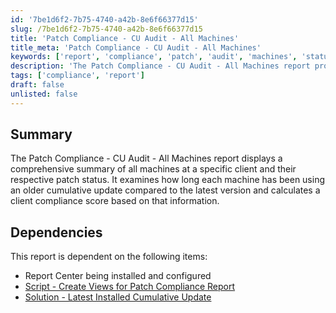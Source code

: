 ```yaml
---
id: '7be1d6f2-7b75-4740-a42b-8e6f66377d15'
slug: /7be1d6f2-7b75-4740-a42b-8e6f66377d15
title: 'Patch Compliance - CU Audit - All Machines'
title_meta: 'Patch Compliance - CU Audit - All Machines'
keywords: ['report', 'compliance', 'patch', 'audit', 'machines', 'status', 'client']
description: 'The Patch Compliance - CU Audit - All Machines report provides a detailed overview of all machines at a specific client, assessing their patch status and calculating compliance scores based on the duration of outdated cumulative updates.'
tags: ['compliance', 'report']
draft: false
unlisted: false
---
```


## Summary

The Patch Compliance - CU Audit - All Machines report displays a comprehensive summary of all machines at a specific client and their respective patch status. It examines how long each machine has been using an older cumulative update compared to the latest version and calculates a client compliance score based on that information.

## Dependencies

This report is dependent on the following items:

- Report Center being installed and configured
- [Script - Create Views for Patch Compliance Report](/docs/7174f88a-38fc-4e5a-83cc-1f48a6c29526)
- [Solution - Latest Installed Cumulative Update](/docs/991e926f-dcd2-4be3-9f3a-ea7ee9842da2)



